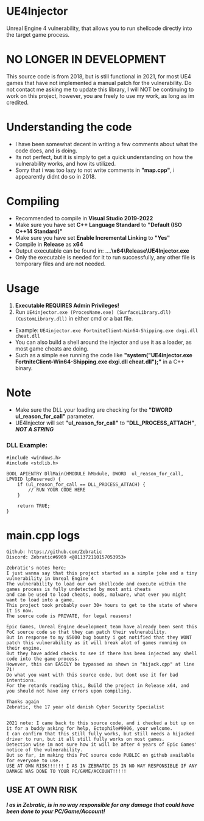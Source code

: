 # UE4Injector
 Unreal Engine 4 vulnerability, that allows you to run shellcode directly into the target game process.

# NO LONGER IN DEVELOPMENT
This source code is from 2018, but is still functional in 2021, for most UE4 games that have not implemented a manual patch for the vulnerability.
Do not contact me asking me to update this library, I will NOT be continuing to work on this project, however, you are freely to use my work, as long as im credited.

# Understanding the code
- I have been somewhat decent in writing a few comments about what the code does, and is doing.
- Its not perfect, but it is simply to get a quick understanding on how the vulnerability works, and how its utilized.
- Sorry that i was too lazy to not write comments in **"map.cpp"**, i appearently didnt do so in 2018.

# Compiling
- Recommended to compile in **Visual Studio 2019-2022**
- Make sure you have set **C++ Language Standard** to **"Default (ISO C++14 Standard)"**
- Make sure you have set **Enable Incremental Linking** to **"Yes"**
- Compile in **Release** as **x64**
- Output executable can be found in: ....**\x64\Release\UE4Injector.exe**
- Only the executable is needed for it to run successfully, any other file is temporary files and are not needed.

# Usage
1. **Executable REQUIRES Admin Privileges!**
2. Run ``UE4injector.exe (ProcesName.exe) (SurfaceLibrary.dll) (CustomLibrary.dll)`` in either cmd or a bat file.
- Example: ``UE4injector.exe FortniteClient-Win64-Shipping.exe dxgi.dll cheat.dll``
- You can also build a shell around the injector and use it as a loader, as most game cheats are doing.
- Such as a simple exe running the code like **"system("UE4injector.exe FortniteClient-Win64-Shipping.exe dxgi.dll cheat.dll");"** in a C++ binary.

# Note
- Make sure the DLL your loading are checking for the **"DWORD ul_reason_for_call"** parameter.
- UE4Injector will set **"ul_reason_for_call"** to **"DLL_PROCESS_ATTACH"**, _**NOT A STRING**_

### DLL Example:
```
#include <windows.h>
#include <stdlib.h>

BOOL APIENTRY DllMain(HMODULE hModule, DWORD  ul_reason_for_call, LPVOID lpReserved) {
    if (ul_reason_for_call == DLL_PROCESS_ATTACH) {
        // RUN YOUR CODE HERE
    }

    return TRUE;
}
```

# main.cpp logs
```
Github: https://github.com/Zebratic
Discord: Zebratic#6969 <@811372110157053953>

Zebratic's notes here;
I just wanna say that this project started as a simple joke and a tiny vulnerability in Unreal Engine 4
The vulnerability to load our own shellcode and execute within the games process is fully undetected by most anti cheats
and can be used to load cheats, mods, malware, what ever you might want to load into a game.
This project took probably over 30+ hours to get to the state of where it is now.
The source code is PRIVATE, for legal reasons!

Epic Games, Unreal Engine development team have already been sent this PoC source code so that they can patch their vulnerability.
But in response to my $5000 bug bounty i got notified that they WONT patch this vulnerability as it will break alot of games running on their engine.
But they have added checks to see if there has been injected any shell code into the game process.
However, this can EASILY be bypassed as shown in "hijack.cpp" at line 71!
Do what you want with this source code, but dont use it for bad intentions.
For the retards reading this, Build the project in Release x64, and you should not have any errors upon compiling.

Thanks again
Zebratic, the 17 year old danish Cyber Security Specialist


2021 note: I came back to this source code, and i checked a bit up on it for a buddy asking for help, Ectophile#9906, your welcome.
I can confirm that this still fully works, but still needs a hijacked driver to run, but it all still fully works on most games.
Detection wise im not sure how it will be after 4 years of Epic Games' notice of the vulnerability.
But so far, im making this PoC source code PUBLIC on github available for everyone to use.
USE AT OWN RISK!!!!!! I AS IN ZEBRATIC IS IN NO WAY RESPONSIBLE IF ANY DAMAGE WAS DONE TO YOUR PC/GAME/ACCOUNT!!!!!
```

## USE AT OWN RISK
_**I as in Zebratic, is in no way responsible for any damage that could have been done to your PC/Game/Account!**_
